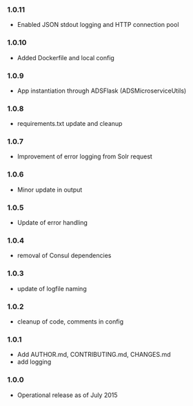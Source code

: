 
### 1.0.11
 
* Enabled JSON stdout logging and HTTP connection pool
    
### 1.0.10
 
* Added Dockerfile and local config

### 1.0.9

* App instantiation through ADSFlask (ADSMicroserviceUtils)

### 1.0.8

* requirements.txt update and cleanup

### 1.0.7

* Improvement of error logging from Solr request

### 1.0.6

* Minor update in output

### 1.0.5

* Update of error handling

### 1.0.4

* removal of Consul dependencies

### 1.0.3

* update of logfile naming

### 1.0.2

* cleanup of code, comments in config

### 1.0.1

* Add AUTHOR.md, CONTRIBUTING.md, CHANGES.md
* add logging

### 1.0.0

* Operational release as of July 2015
